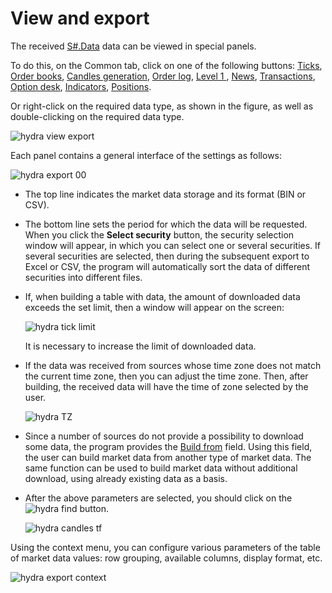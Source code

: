 # View and export

The received [S\#.Data](Hydra.md) data can be viewed in special panels. 

To do this, on the Common tab, click on one of the following buttons: [Ticks](HydraExportTrades.md), [Order books](HydraExportDepth.md), [Candles generation](HydraCandles.md), [Order log](HydraExportOrderLog.md), [Level 1 ](HydraExportSecurityChange.md), [News](HydraExportNews.md), [Transactions](HydraExportExecution.md), [Option desk](hydra_options.md), [Indicators](Hydra_export_indicator.md), [Positions](Hydra_export_position.md). 

Or right\-click on the required data type, as shown in the figure, as well as double\-clicking on the required data type.

![hydra view export](~/images/hydra_view_export.png)

Each panel contains a general interface of the settings as follows:

![hydra export 00](~/images/hydra_export_00.png)

- The top line indicates the market data storage and its format (BIN or CSV).
- The bottom line sets the period for which the data will be requested. When you click the **Select security** button, the security selection window will appear, in which you can select one or several securities. If several securities are selected, then during the subsequent export to Excel or CSV, the program will automatically sort the data of different securities into different files. 
- If, when building a table with data, the amount of downloaded data exceeds the set limit, then a window will appear on the screen:

  ![hydra tick limit](~/images/hydra_tick_limit.png)

  It is necessary to increase the limit of downloaded data.
- If the data was received from sources whose time zone does not match the current time zone, then you can adjust the time zone. Then, after building, the received data will have the time of zone selected by the user. 

  ![hydra TZ](~/images/hydra_TZ.png)
- Since a number of sources do not provide a possibility to download some data, the program provides the [Build from](HydraUsingDifferentTypesMarketData.md) field. Using this field, the user can build market data from another type of market data. The same function can be used to build market data without additional download, using already existing data as a basis. 
- After the above parameters are selected, you should click on the ![hydra find](~/images/hydra_find.png) button.

  ![hydra candles tf](~/images/hydra_candles_tf.png)

Using the context menu, you can configure various parameters of the table of market data values: row grouping, available columns, display format, etc.

![hydra export context](~/images/hydra_export_context.png)
